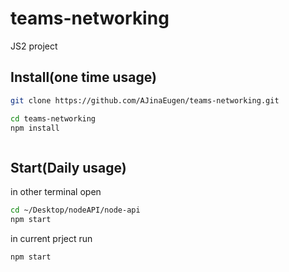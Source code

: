 # teams-networking

JS2 project

## Install(one time usage)

```sh
git clone https://github.com/AJinaEugen/teams-networking.git

cd teams-networking
npm install



```

## Start(Daily usage)

in other terminal open

```sh
cd ~/Desktop/nodeAPI/node-api
npm start
```

in current prject run

```sh
npm start
```
